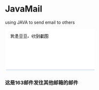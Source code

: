 JavaMail
========

using JAVA to send email to others

![github](http://github.com/hanmin998/JavaMail/raw/master/a.png)


### 这是163邮件发往其他邮箱的邮件
